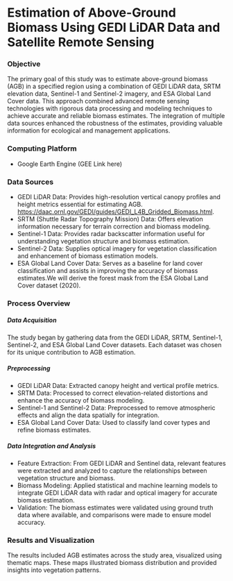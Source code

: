 # Estimation of Above-Ground Biomass Using GEDI LiDAR Data and Satellite Remote Sensing
### Objective
The primary goal of this study was to estimate above-ground biomass (AGB) in a specified region using a combination of GEDI LiDAR data, SRTM elevation data, Sentinel-1 and Sentinel-2 imagery, and ESA Global Land Cover data.
This approach combined advanced remote sensing technologies with rigorous data processing and modeling techniques to achieve accurate and reliable biomass estimates. The integration of multiple data sources enhanced the robustness of the estimates, providing valuable information for ecological and management applications.
### Computing Platform
- Google Earth Engine (GEE Link here)
### Data Sources

- GEDI LiDAR Data: Provides high-resolution vertical canopy profiles and height metrics essential for estimating AGB.
https://daac.ornl.gov/GEDI/guides/GEDI_L4B_Gridded_Biomass.html.
- SRTM (Shuttle Radar Topography Mission) Data: Offers elevation information necessary for terrain correction and biomass modeling.
- Sentinel-1 Data: Provides radar backscatter information useful for understanding vegetation structure and biomass estimation.
- Sentinel-2 Data: Supplies optical imagery for vegetation classification and enhancement of biomass estimation models.
- ESA Global Land Cover Data: Serves as a baseline for land cover classification and assists in improving the accuracy of biomass estimates.We will derive the forest mask from the ESA Global Land Cover dataset (2020).
  
### Process Overview

##### Data Acquisition
The study began by gathering data from the GEDI LiDAR, SRTM, Sentinel-1, Sentinel-2, and ESA Global Land Cover datasets. Each dataset was chosen for its unique contribution to AGB estimation.

##### Preprocessing
- GEDI LiDAR Data: Extracted canopy height and vertical profile metrics.
- SRTM Data: Processed to correct elevation-related distortions and enhance the accuracy of biomass modeling.
- Sentinel-1 and Sentinel-2 Data: Preprocessed to remove atmospheric effects and align the data spatially for integration.
- ESA Global Land Cover Data: Used to classify land cover types and refine biomass estimates.
  
##### Data Integration and Analysis
- Feature Extraction: From GEDI LiDAR and Sentinel data, relevant features were extracted and analyzed to capture the relationships between vegetation structure and biomass.
- Biomass Modeling: Applied statistical and machine learning models to integrate GEDI LiDAR data with radar and optical imagery for accurate biomass estimation.
- Validation: The biomass estimates were validated using ground truth data where available, and comparisons were made to ensure model accuracy.

### Results and Visualization
The results included AGB estimates across the study area, visualized using thematic maps. These maps illustrated biomass distribution and provided insights into vegetation patterns.







